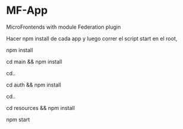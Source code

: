 # MF-App
MicroFrontends with module Federation plugin

Hacer npm install de cada  app y luego  correr el script start en el root,

npm install

cd main && npm install

cd..

cd auth && npm install

cd..

cd resources && npm install

npm start
